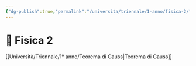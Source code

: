 ```yaml
---
{"dg-publish":true,"permalink":"/universita/triennale/1-anno/fisica-2/"}
---
```


# 🔋 Fisica 2

[[Università/Triennale/1° anno/Teorema di Gauss\|Teorema di Gauss]]




